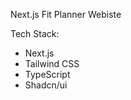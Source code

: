 Next.js Fit Planner Webiste

Tech Stack:
<ul>
  <li>Next.js</li>
  <li>Tailwind CSS</li>
  <li>TypeScript</li>
  <li>Shadcn/ui</li>
</ul>
